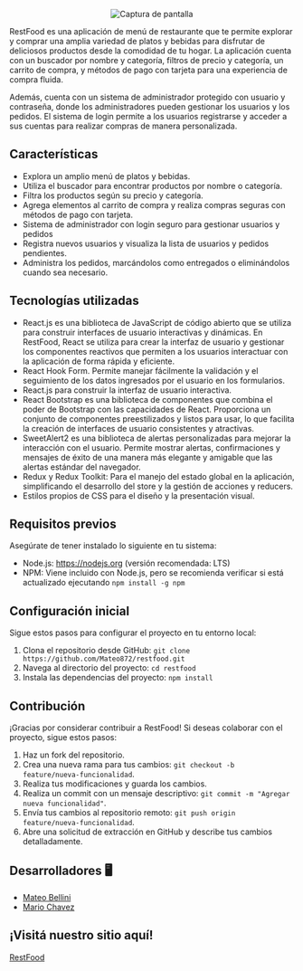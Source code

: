 <p align="center">
  <img src="https://res.cloudinary.com/mach/image/upload/v1690740259/logoRestFood_po52of.png" alt="Captura de pantalla">
</p>

RestFood es una aplicación de menú de restaurante que te permite explorar y comprar una amplia variedad de platos y bebidas para disfrutar de deliciosos productos desde la comodidad de tu hogar. La aplicación cuenta con un buscador por nombre y categoría, filtros de precio y categoría, un carrito de compra, y métodos de pago con tarjeta para una experiencia de compra fluida.

Además, cuenta con un sistema de administrador protegido con usuario y contraseña, donde los administradores pueden gestionar los usuarios y los pedidos. El sistema de login permite a los usuarios registrarse y acceder a sus cuentas para realizar compras de manera personalizada.

## Características

-   Explora un amplio menú de platos y bebidas.
-   Utiliza el buscador para encontrar productos por nombre o categoría.
-   Filtra los productos según su precio y categoría.
-   Agrega elementos al carrito de compra y realiza compras seguras con métodos de pago con tarjeta.
-   Sistema de administrador con login seguro para gestionar usuarios y pedidos
-   Registra nuevos usuarios y visualiza la lista de usuarios y pedidos pendientes.
-   Administra los pedidos, marcándolos como entregados o eliminándolos cuando sea necesario.

## Tecnologías utilizadas

-   React.js es una biblioteca de JavaScript de código abierto que se utiliza para construir interfaces de usuario interactivas y dinámicas. En RestFood, React se utiliza para crear la interfaz de usuario y gestionar los componentes reactivos que permiten a los usuarios interactuar con la aplicación de forma rápida y eficiente.
-   React Hook Form. Permite manejar fácilmente la validación y el seguimiento de los datos ingresados por el usuario en los formularios.
-   React.js para construir la interfaz de usuario interactiva.
-   React Bootstrap es una biblioteca de componentes que combina el poder de Bootstrap con las capacidades de React. Proporciona un conjunto de componentes preestilizados y listos para usar, lo que facilita la creación de interfaces de usuario consistentes y atractivas.
-   SweetAlert2 es una biblioteca de alertas personalizadas para mejorar la interacción con el usuario. Permite mostrar alertas, confirmaciones y mensajes de éxito de una manera más elegante y amigable que las alertas estándar del navegador.
-   Redux y Redux Toolkit: Para el manejo del estado global en la aplicación, simplificando el desarrollo del store y la gestión de acciones y reducers.
-   Estilos propios de CSS para el diseño y la presentación visual.

## Requisitos previos

Asegúrate de tener instalado lo siguiente en tu sistema:

-   Node.js: https://nodejs.org (versión recomendada: LTS)
-   NPM: Viene incluido con Node.js, pero se recomienda verificar si está actualizado ejecutando `npm install -g npm`

## Configuración inicial

Sigue estos pasos para configurar el proyecto en tu entorno local:

1. Clona el repositorio desde GitHub: `git clone https://github.com/Mateo872/restfood.git`
2. Navega al directorio del proyecto: `cd restfood`
3. Instala las dependencias del proyecto: `npm install`

## Contribución

¡Gracias por considerar contribuir a RestFood! Si deseas colaborar con el proyecto, sigue estos pasos:

1. Haz un fork del repositorio.
2. Crea una nueva rama para tus cambios: `git checkout -b feature/nueva-funcionalidad`.
3. Realiza tus modificaciones y guarda los cambios.
4. Realiza un commit con un mensaje descriptivo: `git commit -m "Agregar nueva funcionalidad"`.
5. Envía tus cambios al repositorio remoto: `git push origin feature/nueva-funcionalidad`.
6. Abre una solicitud de extracción en GitHub y describe tus cambios detalladamente.

## Desarrolladores 🖥️

-   [Mateo Bellini ](https://github.com/Mateo872)
-   [Mario Chavez ](https://github.com/Mario-Chavez)

## ¡Visitá nuestro sitio aquí!

[RestFood](restfood-delta.vercel.app/)
